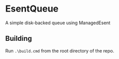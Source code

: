 # EsentQueue
A simple disk-backed queue using ManagedEsent

## Building

Run `.\build.cmd` from the root directory of the repo.

